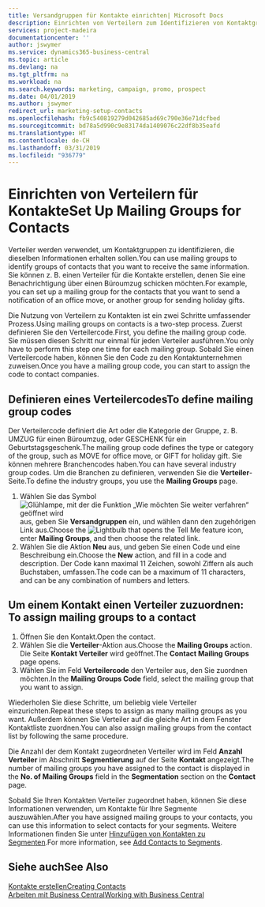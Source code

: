 ```yaml
---
title: Versandgruppen für Kontakte einrichten| Microsoft Docs
description: Einrichten von Verteilern zum Identifizieren von Kontaktgruppen, denen die gleichen Informationen zugehen sollen, z. B. Marketingkampagnen oder Promotionen.
services: project-madeira
documentationcenter: ''
author: jswymer
ms.service: dynamics365-business-central
ms.topic: article
ms.devlang: na
ms.tgt_pltfrm: na
ms.workload: na
ms.search.keywords: marketing, campaign, promo, prospect
ms.date: 04/01/2019
ms.author: jswymer
redirect_url: marketing-setup-contacts
ms.openlocfilehash: fb9c540819279d042685ad69c790e36e71dcfbed
ms.sourcegitcommit: bd78a5d990c9e83174da1409076c22df8b35eafd
ms.translationtype: HT
ms.contentlocale: de-CH
ms.lasthandoff: 03/31/2019
ms.locfileid: "936779"
---
```

# <a name="set-up-mailing-groups-for-contacts"></a><span data-ttu-id="7166a-103">Einrichten von Verteilern für Kontakte</span><span class="sxs-lookup"><span data-stu-id="7166a-103">Set Up Mailing Groups for Contacts</span></span>
<span data-ttu-id="7166a-104">Verteiler werden verwendet, um Kontaktgruppen zu identifizieren, die dieselben Informationen erhalten sollen.</span><span class="sxs-lookup"><span data-stu-id="7166a-104">You can use mailing groups to identify groups of contacts that you want to receive the same information.</span></span> <span data-ttu-id="7166a-105">Sie können z. B. einen Verteiler für die Kontakte erstellen, denen Sie eine Benachrichtigung über einen Büroumzug schicken möchten.</span><span class="sxs-lookup"><span data-stu-id="7166a-105">For example, you can set up a mailing group for the contacts that you want to send a notification of an office move, or another group for sending holiday gifts.</span></span>

<span data-ttu-id="7166a-106">Die Nutzung von Verteilern zu Kontakten ist ein zwei Schritte umfassender Prozess.</span><span class="sxs-lookup"><span data-stu-id="7166a-106">Using mailing groups on contacts is a two-step process.</span></span> <span data-ttu-id="7166a-107">Zuerst definieren Sie den Verteilercode.</span><span class="sxs-lookup"><span data-stu-id="7166a-107">First, you define the mailing group code.</span></span> <span data-ttu-id="7166a-108">Sie müssen diesen Schritt nur einmal für jeden Verteiler ausführen.</span><span class="sxs-lookup"><span data-stu-id="7166a-108">You only have to perform this step one time for each mailing group.</span></span> <span data-ttu-id="7166a-109">Sobald Sie einen Verteilercode haben, können Sie den Code zu den Kontaktunternehmen zuweisen.</span><span class="sxs-lookup"><span data-stu-id="7166a-109">Once you have a mailing group code, you can start to assign the code to contact companies.</span></span>

## <a name="to-define-mailing-group-codes"></a><span data-ttu-id="7166a-110">Definieren eines Verteilercodes</span><span class="sxs-lookup"><span data-stu-id="7166a-110">To define mailing group codes</span></span>
<span data-ttu-id="7166a-111">Der Verteilercode definiert die Art oder die Kategorie der Gruppe, z. B. UMZUG für einen Büroumzug, oder GESCHENK für ein Geburtstagsgeschenk.</span><span class="sxs-lookup"><span data-stu-id="7166a-111">The mailing group code defines the type or category of the group, such as MOVE for office move, or GIFT for holiday gift.</span></span> <span data-ttu-id="7166a-112">Sie können mehrere Branchencodes haben.</span><span class="sxs-lookup"><span data-stu-id="7166a-112">You can have several industry group codes.</span></span> <span data-ttu-id="7166a-113">Um die Branchen zu definieren, verwenden Sie die **Verteiler**-Seite.</span><span class="sxs-lookup"><span data-stu-id="7166a-113">To define the industry groups, you use the **Mailing Groups** page.</span></span>

1. <span data-ttu-id="7166a-114">Wählen Sie das Symbol ![Glühlampe, mit der die Funktion „Wie möchten Sie weiter verfahren“ geöffnet wird](media/ui-search/search_small.png "Wie möchten Sie weiter verfahren?") aus, geben Sie **Versandgruppen** ein, und wählen dann den zugehörigen Link aus.</span><span class="sxs-lookup"><span data-stu-id="7166a-114">Choose the ![Lightbulb that opens the Tell Me feature](media/ui-search/search_small.png "Tell me what you want to do") icon, enter **Mailing Groups**, and then choose the related link.</span></span>
2. <span data-ttu-id="7166a-115">Wählen Sie die Aktion **Neu** aus, und geben Sie einen Code und eine Beschreibung ein.</span><span class="sxs-lookup"><span data-stu-id="7166a-115">Choose the **New** action, and fill in a code and description.</span></span> <span data-ttu-id="7166a-116">Der Code kann maximal 11 Zeichen, sowohl Ziffern als auch Buchstaben, umfassen.</span><span class="sxs-lookup"><span data-stu-id="7166a-116">The code can be a maximum of 11 characters, and can be any combination of numbers and letters.</span></span>

## <span data-ttu-id="7166a-117"><a name="AssignMailGroupContact">Um einem Kontakt einen Verteiler zuzuordnen:</a></span><span class="sxs-lookup"><span data-stu-id="7166a-117"><a name="AssignMailGroupContact"></a> To assign mailing groups to a contact</span></span>
1. <span data-ttu-id="7166a-118">Öffnen Sie den Kontakt.</span><span class="sxs-lookup"><span data-stu-id="7166a-118">Open the contact.</span></span>
2. <span data-ttu-id="7166a-119">Wählen Sie die **Verteiler**-Aktion aus.</span><span class="sxs-lookup"><span data-stu-id="7166a-119">Choose the **Mailing Groups** action.</span></span> <span data-ttu-id="7166a-120">Die Seite **Kontakt Verteiler** wird geöffnet.</span><span class="sxs-lookup"><span data-stu-id="7166a-120">The **Contact Mailing Groups** page opens.</span></span>
3. <span data-ttu-id="7166a-121">Wählen Sie im Feld **Verteilercode** den Verteiler aus, den Sie zuordnen möchten.</span><span class="sxs-lookup"><span data-stu-id="7166a-121">In the **Mailing Groups Code** field, select the mailing group that you want to assign.</span></span>

<span data-ttu-id="7166a-122">Wiederholen Sie diese Schritte, um beliebig viele Verteiler einzurichten.</span><span class="sxs-lookup"><span data-stu-id="7166a-122">Repeat these steps to assign as many mailing groups as you want.</span></span> <span data-ttu-id="7166a-123">Außerdem können Sie Verteiler auf die gleiche Art in dem Fenster Kontaktliste zuordnen.</span><span class="sxs-lookup"><span data-stu-id="7166a-123">You can also assign mailing groups from the contact list by following the same procedure.</span></span>

<span data-ttu-id="7166a-124">Die Anzahl der dem Kontakt zugeordneten Verteiler wird im Feld **Anzahl Verteiler** im Abschnitt **Segmentierung** auf der Seite **Kontakt** angezeigt.</span><span class="sxs-lookup"><span data-stu-id="7166a-124">The number of mailing groups you have assigned to the contact is displayed in the **No. of Mailing Groups** field in the **Segmentation** section on the **Contact** page.</span></span>

<span data-ttu-id="7166a-125">Sobald Sie Ihren Kontakten Verteiler zugeordnet haben, können Sie diese Informationen verwenden, um Kontakte für Ihre Segmente auszuwählen.</span><span class="sxs-lookup"><span data-stu-id="7166a-125">After you have assigned mailing groups to your contacts, you can use this information to select contacts for your segments.</span></span> <span data-ttu-id="7166a-126">Weitere Informationen finden Sie unter [Hinzufügen von Kontakten zu Segmenten](marketing-add-contact-segment.md).</span><span class="sxs-lookup"><span data-stu-id="7166a-126">For more information, see [Add Contacts to Segments](marketing-add-contact-segment.md).</span></span>

## <a name="see-also"></a><span data-ttu-id="7166a-127">Siehe auch</span><span class="sxs-lookup"><span data-stu-id="7166a-127">See Also</span></span>
[<span data-ttu-id="7166a-128">Kontakte erstellen</span><span class="sxs-lookup"><span data-stu-id="7166a-128">Creating Contacts</span></span>](marketing-create-contact-companies.md)  
[<span data-ttu-id="7166a-129">Arbeiten mit Business Central</span><span class="sxs-lookup"><span data-stu-id="7166a-129">Working with Business Central</span></span>](ui-work-product.md)
